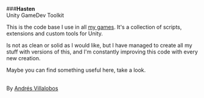 ###**Hasten** <br /> Unity GameDev Toolkit <br/>

This is the code base I use in all [my games](http://matnesis.itch.io/). It's
a collection of scripts, extensions and custom tools for Unity.

Is not as clean or solid as I would like, but I have managed to create all my
stuff with versions of this, and I'm constantly improving this code with every
new creation.

Maybe you can find something useful here, take a look.

<br />By [Andrés Villalobos](http://twitter.com/matnesis)

